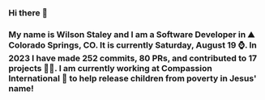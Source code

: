 ### Hi there 👋

### My name is Wilson Staley and I am a Software Developer in ⛰ Colorado Springs, CO.  It is currently Saturday, August 19 ⌚. In 2023 I have made 252 commits, 80 PRs, and contributed to 17 projects 👨‍💻. I am currently working at Compassion International 🏢 to help release children from poverty in Jesus' name!